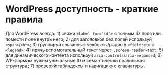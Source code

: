 # WordPress доступность - краткие правила

Для WordPress всегда: 1) свяжи `<label for="id">` с точным ID поля или помести поле внутрь него; 2) для заголовков без полей используй `<span>`/`<h*>`; 3) группируй связанные чекбоксы/радио в `<fieldset>` с `<legend>`; 4) прячь вспомогательный текст через `.screen-reader-text`; 5) для динамического контента используй `aria-controls`/`aria-expanded`; 6) WP-формам нужны уникальные ID и семантически правильная структура; 7) проверяй табиндексы и навигацию с клавиатуры. 